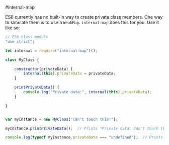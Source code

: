 #internal-map


ES6 currently has no built-in way to create private class members. One way to simulate them is to use a ```WeakMap```. ```internal-map``` does this for you. Use it like so:


```javascript
// ES6 class module
"use strict";

let internal = require("internal-map")();

class MyClass {

    constructor(privateData) {
        internal(this).privateData = privateData;
    }

    printPrivateData() {
        console.log("Private data:", internal(this).privateData);
    }

}


var myInstance = new MyClass("Can't touch this!");

myInstance.printPrivateData();  // Prints "Private data: Can't touch this!"

console.log(typeof myInstance.privateData === "undefined");  // Prints "true"

```
